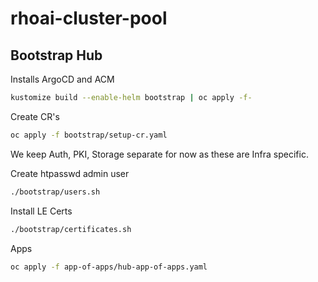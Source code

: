 # rhoai-cluster-pool

## Bootstrap Hub

Installs ArgoCD and ACM

```bash
kustomize build --enable-helm bootstrap | oc apply -f-
```

Create CR's

```bash
oc apply -f bootstrap/setup-cr.yaml
```

We keep Auth, PKI, Storage separate for now as these are Infra specific.

Create htpasswd admin user

```bash
./bootstrap/users.sh
```

Install LE Certs

```bash
./bootstrap/certificates.sh
```

Apps

```bash
oc apply -f app-of-apps/hub-app-of-apps.yaml
```
